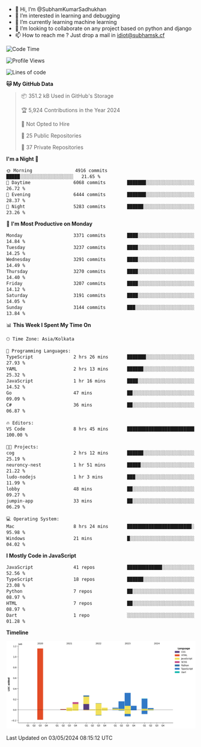 - 👋 Hi, I’m @SubhamKumarSadhukhan
- 👀 I’m interested in learning and debugging
- 🌱 I’m currently learning machine learning
- 💞️ I’m looking to collaborate on any project based on python and django
- 📫 How to reach me ?
      Just drop a mail in idiot@subhamsk.cf

<!---
SubhamKumarSadhukhan/SubhamKumarSadhukhan is a ✨ special ✨ repository because its `README.md` (this file) appears on your GitHub profile.
You can click the Preview link to take a look at your changes.
--->


<!--START_SECTION:waka-->
![Code Time](http://img.shields.io/badge/Code%20Time-2%2C146%20hrs%2043%20mins-blue)

![Profile Views](http://img.shields.io/badge/Profile%20Views-1-blue)

![Lines of code](https://img.shields.io/badge/From%20Hello%20World%20I%27ve%20Written-2.6%20million%20lines%20of%20code-blue)

**🐱 My GitHub Data** 

> 📦 351.2 kB Used in GitHub's Storage 
 > 
> 🏆 5,924 Contributions in the Year 2024
 > 
> 🚫 Not Opted to Hire
 > 
> 📜 25 Public Repositories 
 > 
> 🔑 37 Private Repositories 
 > 
**I'm a Night 🦉** 

```text
🌞 Morning                4916 commits        █████░░░░░░░░░░░░░░░░░░░░   21.65 % 
🌆 Daytime                6068 commits        ███████░░░░░░░░░░░░░░░░░░   26.72 % 
🌃 Evening                6444 commits        ███████░░░░░░░░░░░░░░░░░░   28.37 % 
🌙 Night                  5283 commits        ██████░░░░░░░░░░░░░░░░░░░   23.26 % 
```
📅 **I'm Most Productive on Monday** 

```text
Monday                   3371 commits        ████░░░░░░░░░░░░░░░░░░░░░   14.84 % 
Tuesday                  3237 commits        ████░░░░░░░░░░░░░░░░░░░░░   14.25 % 
Wednesday                3291 commits        ████░░░░░░░░░░░░░░░░░░░░░   14.49 % 
Thursday                 3270 commits        ████░░░░░░░░░░░░░░░░░░░░░   14.40 % 
Friday                   3207 commits        ████░░░░░░░░░░░░░░░░░░░░░   14.12 % 
Saturday                 3191 commits        ████░░░░░░░░░░░░░░░░░░░░░   14.05 % 
Sunday                   3144 commits        ███░░░░░░░░░░░░░░░░░░░░░░   13.84 % 
```


📊 **This Week I Spent My Time On** 

```text
🕑︎ Time Zone: Asia/Kolkata

💬 Programming Languages: 
TypeScript               2 hrs 26 mins       ███████░░░░░░░░░░░░░░░░░░   27.93 % 
YAML                     2 hrs 13 mins       ██████░░░░░░░░░░░░░░░░░░░   25.32 % 
JavaScript               1 hr 16 mins        ████░░░░░░░░░░░░░░░░░░░░░   14.52 % 
Go                       47 mins             ██░░░░░░░░░░░░░░░░░░░░░░░   09.09 % 
C#                       36 mins             ██░░░░░░░░░░░░░░░░░░░░░░░   06.87 % 

🔥 Editors: 
VS Code                  8 hrs 45 mins       █████████████████████████   100.00 % 

🐱‍💻 Projects: 
cog                      2 hrs 12 mins       ██████░░░░░░░░░░░░░░░░░░░   25.19 % 
neuroncy-nest            1 hr 51 mins        █████░░░░░░░░░░░░░░░░░░░░   21.22 % 
ludo-nodejs              1 hr 3 mins         ███░░░░░░░░░░░░░░░░░░░░░░   11.99 % 
lobby                    48 mins             ██░░░░░░░░░░░░░░░░░░░░░░░   09.27 % 
jumpin-app               33 mins             ██░░░░░░░░░░░░░░░░░░░░░░░   06.29 % 

💻 Operating System: 
Mac                      8 hrs 24 mins       ████████████████████████░   95.98 % 
Windows                  21 mins             █░░░░░░░░░░░░░░░░░░░░░░░░   04.02 % 
```

**I Mostly Code in JavaScript** 

```text
JavaScript               41 repos            █████████████░░░░░░░░░░░░   52.56 % 
TypeScript               18 repos            ██████░░░░░░░░░░░░░░░░░░░   23.08 % 
Python                   7 repos             ██░░░░░░░░░░░░░░░░░░░░░░░   08.97 % 
HTML                     7 repos             ██░░░░░░░░░░░░░░░░░░░░░░░   08.97 % 
Dart                     1 repo              ░░░░░░░░░░░░░░░░░░░░░░░░░   01.28 % 
```



**Timeline**

![Lines of Code chart](https://raw.githubusercontent.com/SubhamKumarSadhukhan/SubhamKumarSadhukhan/main/assets/bar_graph.png)


 Last Updated on 03/05/2024 08:15:12 UTC
<!--END_SECTION:waka-->
